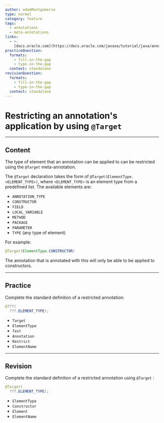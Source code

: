 ```yaml
---
author: adamMontgomerie
type: normal
category: feature
tags:
  - annotations
  - meta-annotations
links:
  - >-
    [docs.oracle.com](https://docs.oracle.com/javase/tutorial/java/annotations/predefined.html){website}
practiceQuestion:
  formats:
    - fill-in-the-gap
    - type-in-the-gap
  context: standalone
revisionQuestion:
  formats:
    - fill-in-the-gap
    - type-in-the-gap
  context: standalone
---
```


# Restricting an annotation's application by using `@Target`


---

## Content

The type of element that an annotation can be applied to can be restricted using the `@Target` meta-annotation. 

The `@Target` declaration takes the form of `@Target(ElementType.<ELEMENT_TYPE>)`, where `<ELEMENT_TYPE>` is an element type from a predefined list. The available elements are:

- `ANNOTATION_TYPE`
- `CONSTRUCTOR`
- `FIELD`
- `LOCAL_VARIABLE`
- `METHOD`
- `PACKAGE`
- `PARAMETER`
- `TYPE` (any type of element)

For example:

```java
@Target(ElementType.CONSTRUCTOR) 
```

The annotation that is annotated with this will only be able to be applied to constructors.


---

## Practice

Complete the standard definition of a restricted annotation:

```java
@???(
  ???.ELEMENT_TYPE);
```

- `Target` 
- `ElementType` 
- `Test` 
- `Annotation` 
- `Restrict` 
- `ElementName`


---

## Revision

Complete the standard definition of a restricted annotation using `@Target` :

```java
@Target(
  ???.ELEMENT_TYPE);

```

- `ElementType` 
- `Constructor` 
- `Element` 
- `ElementName`
